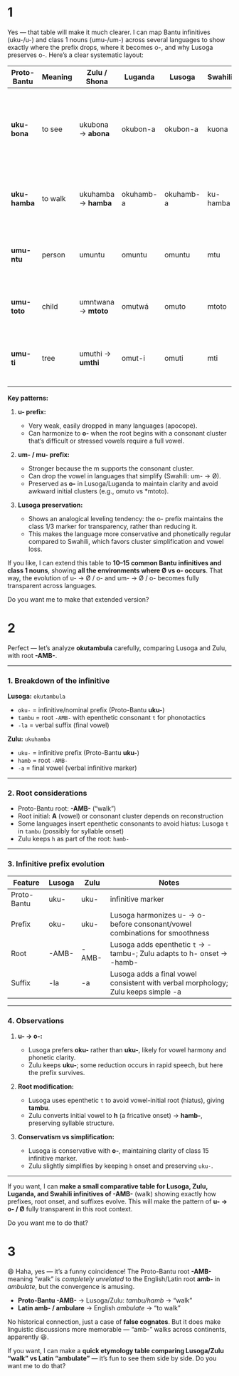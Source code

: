 # 1
Yes — that table will make it much clearer. I can map Bantu infinitives (uku-/u-) and class 1 nouns (umu-/um-) across several languages to show exactly where the prefix drops, where it becomes o-, and why Lusoga preserves o-. Here’s a clear systematic layout:

| Proto-Bantu   | Meaning | Zulu / Shona         | Luganda   | Lusoga    | Swahili  | Notes on change                                                                                                             |
| ------------- | ------- | -------------------- | --------- | --------- | -------- | --------------------------------------------------------------------------------------------------------------------------- |
| **uku-bona**  | to see  | ukubona → **abona**  | okubon-a  | okubon-a  | kuona    | u- drops before stressed root vowel in Zulu/Shona; vowel harmony gives o- in Luganda/Lusoga; Swahili merges with root vowel |
| **uku-hamba** | to walk | ukuhamba → **hamba** | okuhamb-a | okuhamb-a | ku-hamba | u- weak, drops in Zulu/Shona; preserved in Luganda/Lusoga for clarity; Swahili simplifies                                   |
| **umu-ntu**   | person  | umuntu               | omuntu    | omuntu    | mtu      | Lusoga/Luganda keep o- to avoid awkward m-root cluster; Swahili drops u-, leaving consonant                                 |
| **umu-toto**  | child   | umntwana → **mtoto** | omutwá    | omuto     | mtoto    | Lusoga preserves o-; Swahili drops u-; Zulu/Shona simplify cluster                                                          |
| **umu-ti**    | tree    | umuthi → **umthi**   | omut-i    | omuti     | mti      | o- preserved in Lusoga/Luganda; consonant cluster simplified in Zulu/Shona; Swahili drops u-                                |

**Key patterns:**

1. **u- prefix:**

   * Very weak, easily dropped in many languages (apocope).
   * Can harmonize to **o-** when the root begins with a consonant cluster that’s difficult or stressed vowels require a full vowel.

2. **um- / mu- prefix:**

   * Stronger because the m supports the consonant cluster.
   * Can drop the vowel in languages that simplify (Swahili: um- → Ø).
   * Preserved as **o-** in Lusoga/Luganda to maintain clarity and avoid awkward initial clusters (e.g., omuto vs *mtoto).

3. **Lusoga preservation:**

   * Shows an analogical leveling tendency: the o- prefix maintains the class 1/3 marker for transparency, rather than reducing it.
   * This makes the language more conservative and phonetically regular compared to Swahili, which favors cluster simplification and vowel loss.

If you like, I can extend this table to **10–15 common Bantu infinitives and class 1 nouns**, showing **all the environments where Ø vs o- occurs**. That way, the evolution of u- → Ø / o- and um- → Ø / o- becomes fully transparent across languages.

Do you want me to make that extended version?

# 2
Perfect — let’s analyze **okutambula** carefully, comparing Lusoga and Zulu, with root **-AMB-**.

---

### 1. Breakdown of the infinitive

**Lusoga:** `okutambula`

* `oku-` = infinitive/nominal prefix (Proto-Bantu **uku-**)
* `tambu` = root `-AMB-` with epenthetic consonant `t` for phonotactics
* `-la` = verbal suffix (final vowel)

**Zulu:** `ukuhamba`

* `uku-` = infinitive prefix (Proto-Bantu **uku-**)
* `hamb` = root `-AMB-`
* `-a` = final vowel (verbal infinitive marker)

---

### 2. Root considerations

* Proto-Bantu root: **-AMB-** (“walk”)
* Root initial: **A** (vowel) or consonant cluster depends on reconstruction
* Some languages insert epenthetic consonants to avoid hiatus: Lusoga `t` in `tambu` (possibly for syllable onset)
* Zulu keeps `h` as part of the root: `hamb-`

---

### 3. Infinitive prefix evolution

| Feature     | Lusoga | Zulu  | Notes                                                                             |
| ----------- | ------ | ----- | --------------------------------------------------------------------------------- |
| Proto-Bantu | uku-   | uku-  | infinitive marker                                                                 |
| Prefix      | oku-   | uku-  | Lusoga harmonizes u- → o- before consonant/vowel combinations for smoothness      |
| Root        | -AMB-  | -AMB- | Lusoga adds epenthetic `t` → -tambu-; Zulu adapts to h- onset → -hamb-            |
| Suffix      | -la    | -a    | Lusoga adds a final vowel consistent with verbal morphology; Zulu keeps simple -a |

---

### 4. Observations

1. **u- → o-:**

   * Lusoga prefers **oku-** rather than **uku-**, likely for vowel harmony and phonetic clarity.
   * Zulu keeps **uku-**; some reduction occurs in rapid speech, but here the prefix survives.

2. **Root modification:**

   * Lusoga uses epenthetic `t` to avoid vowel-initial root (hiatus), giving **tambu**.
   * Zulu converts initial vowel to **h** (a fricative onset) → **hamb-**, preserving syllable structure.

3. **Conservatism vs simplification:**

   * Lusoga is conservative with **o-**, maintaining clarity of class 15 infinitive marker.
   * Zulu slightly simplifies by keeping `h` onset and preserving `uku-`.

---

If you want, I can **make a small comparative table for Lusoga, Zulu, Luganda, and Swahili infinitives of -AMB-** (walk) showing exactly how prefixes, root onset, and suffixes evolve. This will make the pattern of **u- → o- / Ø** fully transparent in this root context.

Do you want me to do that?

# 3
😄 Haha, yes — it’s a funny coincidence! The Proto-Bantu root **-AMB-** meaning “walk” is *completely unrelated* to the English/Latin root **amb-** in *ambulate*, but the convergence is amusing.

* **Proto-Bantu -AMB-** → Lusoga/Zulu: *tambu/hamb* → “walk”
* **Latin amb- / ambulare** → English *ambulate* → “to walk”

No historical connection, just a case of **false cognates**. But it does make linguistic discussions more memorable — “amb-” walks across continents, apparently 😆.

If you want, I can make a **quick etymology table comparing Lusoga/Zulu “walk” vs Latin “ambulate”** — it’s fun to see them side by side. Do you want me to do that?
